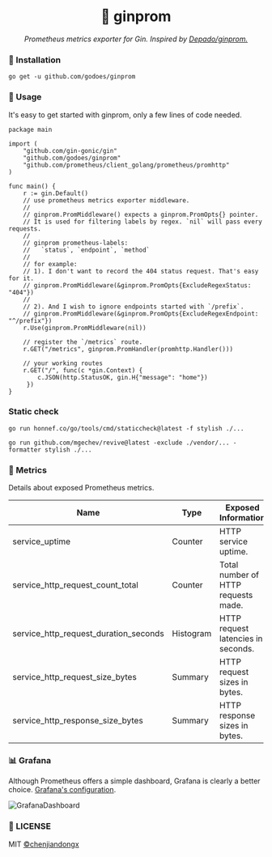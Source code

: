 <h1 style="text-align:center">📡 ginprom</h1>
<p style="text-align:center">
    <em>Prometheus metrics exporter for Gin. Inspired by <a href="https://github.com/Depado/ginprom">Depado/ginprom.</a></em>
</p>

### 🔰 Installation

```shell
go get -u github.com/godoes/ginprom
```

### 📝 Usage

It's easy to get started with ginprom, only a few lines of code needed.

```text
package main

import (
    "github.com/gin-gonic/gin"
    "github.com/godoes/ginprom"
    "github.com/prometheus/client_golang/prometheus/promhttp"
)

func main() {
    r := gin.Default()
    // use prometheus metrics exporter middleware.
    //
    // ginprom.PromMiddleware() expects a ginprom.PromOpts{} pointer.
    // It is used for filtering labels by regex. `nil` will pass every requests.
    //
    // ginprom prometheus-labels: 
    //   `status`, `endpoint`, `method`
    //
    // for example:
    // 1). I don't want to record the 404 status request. That's easy for it.
    // ginprom.PromMiddleware(&ginprom.PromOpts{ExcludeRegexStatus: "404"})
    //
    // 2). And I wish to ignore endpoints started with `/prefix`.
    // ginprom.PromMiddleware(&ginprom.PromOpts{ExcludeRegexEndpoint: "^/prefix"})
    r.Use(ginprom.PromMiddleware(nil))

    // register the `/metrics` route.
    r.GET("/metrics", ginprom.PromHandler(promhttp.Handler()))

    // your working routes
    r.GET("/", func(c *gin.Context) {
        c.JSON(http.StatusOK, gin.H{"message": "home"})
     })
}
```

### Static check

```shell
go run honnef.co/go/tools/cmd/staticcheck@latest -f stylish ./...
```

```shell
go run github.com/mgechev/revive@latest -exclude ./vendor/... -formatter stylish ./...
```

### 🎉 Metrics

Details about exposed Prometheus metrics.

| Name                                  | Type      | Exposed Information                 |
|---------------------------------------|-----------|-------------------------------------|
| service_uptime                        | Counter   | HTTP service uptime.                |
| service_http_request_count_total      | Counter   | Total number of HTTP requests made. |
| service_http_request_duration_seconds | Histogram | HTTP request latencies in seconds.  |
| service_http_request_size_bytes       | Summary   | HTTP request sizes in bytes.        |
| service_http_response_size_bytes      | Summary   | HTTP response sizes in bytes.       |

### 📊 Grafana

Although Prometheus offers a simple dashboard, Grafana is clearly a better choice. [Grafana's configuration](./ginprom-service.json).

![GrafanaDashboard](https://user-images.githubusercontent.com/19553554/65812184-19a5a000-e1f6-11e9-8881-e0c260196bc9.png)

### 📃 LICENSE

MIT [©chenjiandongx](https://github.com/chenjiandongx)
